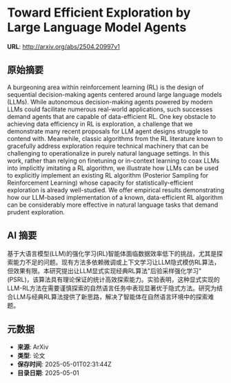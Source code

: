 # Toward Efficient Exploration by Large Language Model Agents

**URL**: http://arxiv.org/abs/2504.20997v1

## 原始摘要

A burgeoning area within reinforcement learning (RL) is the design of
sequential decision-making agents centered around large language models (LLMs).
While autonomous decision-making agents powered by modern LLMs could facilitate
numerous real-world applications, such successes demand agents that are capable
of data-efficient RL. One key obstacle to achieving data efficiency in RL is
exploration, a challenge that we demonstrate many recent proposals for LLM
agent designs struggle to contend with. Meanwhile, classic algorithms from the
RL literature known to gracefully address exploration require technical
machinery that can be challenging to operationalize in purely natural language
settings. In this work, rather than relying on finetuning or in-context
learning to coax LLMs into implicitly imitating a RL algorithm, we illustrate
how LLMs can be used to explicitly implement an existing RL algorithm
(Posterior Sampling for Reinforcement Learning) whose capacity for
statistically-efficient exploration is already well-studied. We offer empirical
results demonstrating how our LLM-based implementation of a known,
data-efficient RL algorithm can be considerably more effective in natural
language tasks that demand prudent exploration.


## AI 摘要

基于大语言模型(LLM)的强化学习(RL)智能体面临数据效率低下的挑战，尤其是探索能力不足的问题。现有方法多依赖微调或上下文学习让LLM隐式模仿RL算法，但效果有限。本研究提出让LLM显式实现经典RL算法"后验采样强化学习"(PSRL)，该算法具有理论保证的统计高效探索能力。实验表明，这种显式实现的LLM-RL方法在需要谨慎探索的自然语言任务中表现显著优于隐式方法。研究为结合LLM与经典RL算法提供了新思路，解决了智能体在自然语言环境中的探索难题。

## 元数据

- **来源**: ArXiv
- **类型**: 论文
- **保存时间**: 2025-05-01T02:31:44Z
- **目录日期**: 2025-05-01
